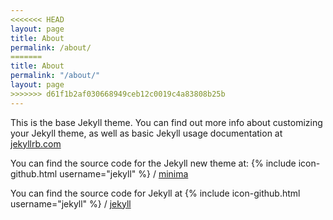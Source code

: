 ```yaml
---
<<<<<<< HEAD
layout: page
title: About
permalink: /about/
=======
title: About
permalink: "/about/"
layout: page
>>>>>>> d61f1b2af030668949ceb12c0019c4a83808b25b
---
```


This is the base Jekyll theme. You can find out more info about customizing your Jekyll theme, as well as basic Jekyll usage documentation at [jekyllrb.com](http://jekyllrb.com/)

You can find the source code for the Jekyll new theme at:
{% include icon-github.html username="jekyll" %} /
[minima](https://github.com/jekyll/minima)

You can find the source code for Jekyll at
{% include icon-github.html username="jekyll" %} /
[jekyll](https://github.com/jekyll/jekyll)
